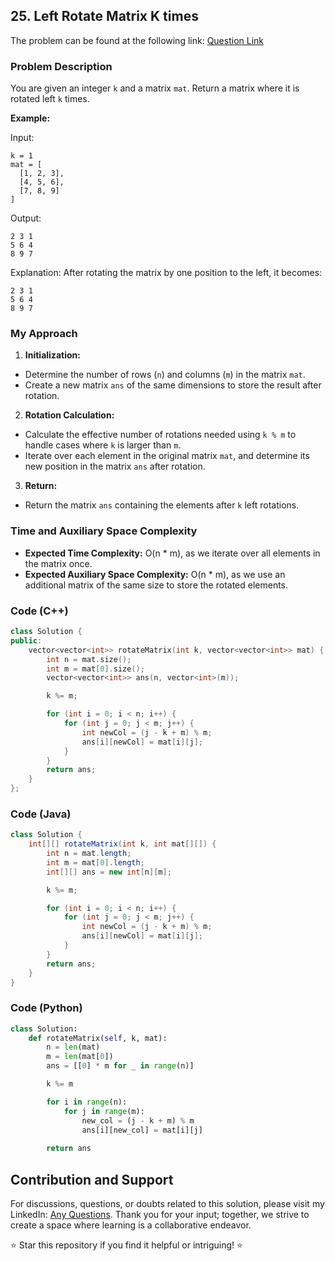 ## 25. Left Rotate Matrix K times

The problem can be found at the following link: [Question Link](https://www.geeksforgeeks.org/problems/left-rotate-matrix-k-times2351/1)

### Problem Description

You are given an integer `k` and a matrix `mat`. Return a matrix where it is rotated left `k` times.

**Example:**

Input:
```
k = 1
mat = [
  [1, 2, 3],
  [4, 5, 6],
  [7, 8, 9]
]
```
Output:
```
2 3 1
5 6 4
8 9 7
```
Explanation:
After rotating the matrix by one position to the left, it becomes:
```
2 3 1
5 6 4
8 9 7
```

### My Approach

1. **Initialization:**
- Determine the number of rows (`n`) and columns (`m`) in the matrix `mat`.
- Create a new matrix `ans` of the same dimensions to store the result after rotation.

2. **Rotation Calculation:**
- Calculate the effective number of rotations needed using `k % m` to handle cases where `k` is larger than `m`.
- Iterate over each element in the original matrix `mat`, and determine its new position in the matrix `ans` after rotation.

3. **Return:**
- Return the matrix `ans` containing the elements after `k` left rotations.

### Time and Auxiliary Space Complexity

- **Expected Time Complexity:** O(n * m), as we iterate over all elements in the matrix once.
- **Expected Auxiliary Space Complexity:** O(n * m), as we use an additional matrix of the same size to store the rotated elements.

### Code (C++)

```cpp
class Solution {
public:
    vector<vector<int>> rotateMatrix(int k, vector<vector<int>> mat) {
        int n = mat.size();
        int m = mat[0].size();
        vector<vector<int>> ans(n, vector<int>(m));

        k %= m;

        for (int i = 0; i < n; i++) {
            for (int j = 0; j < m; j++) {
                int newCol = (j - k + m) % m;
                ans[i][newCol] = mat[i][j];
            }
        }
        return ans;
    }
};
```

### Code (Java)

```java
class Solution {
    int[][] rotateMatrix(int k, int mat[][]) {
        int n = mat.length;
        int m = mat[0].length;
        int[][] ans = new int[n][m];

        k %= m;

        for (int i = 0; i < n; i++) {
            for (int j = 0; j < m; j++) {
                int newCol = (j - k + m) % m;
                ans[i][newCol] = mat[i][j];
            }
        }
        return ans;
    }
}
```

### Code (Python)

```python
class Solution:
    def rotateMatrix(self, k, mat):
        n = len(mat)
        m = len(mat[0])
        ans = [[0] * m for _ in range(n)]

        k %= m

        for i in range(n):
            for j in range(m):
                new_col = (j - k + m) % m
                ans[i][new_col] = mat[i][j]
        
        return ans
```

## Contribution and Support

For discussions, questions, or doubts related to this solution, please visit my LinkedIn: [Any Questions](https://www.linkedin.com/in/het-patel-8b110525a/).
Thank you for your input; together, we strive to create a space where learning is a collaborative endeavor.

⭐ Star this repository if you find it helpful or intriguing! ⭐

